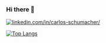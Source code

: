 ### Hi there 👋
    
<a href="https://www.linkedin.com/in/carlos-schumacher/"><img src="https://img.shields.io/badge/LinkedIn-0077B5?style=for-the-badge&logo=linkedin&logoColor=white" alt="linkedin.com/in/carlos-schumacher/"></a>    

[![Top Langs](https://github-readme-stats.vercel.app/api/top-langs/?username=carlosdu00&layout=compact)](https://github.com/anuraghazra/github-readme-stats)


